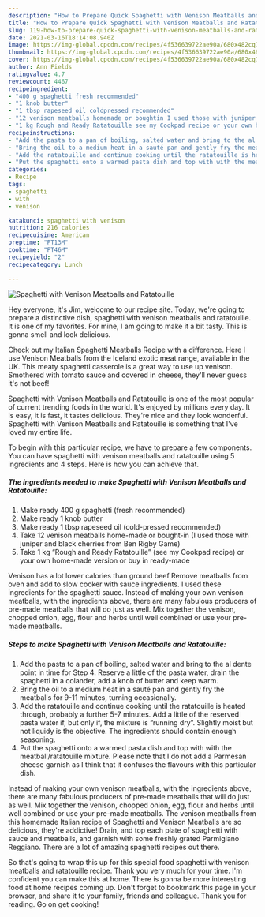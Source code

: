 ```yaml
---
description: "How to Prepare Quick Spaghetti with Venison Meatballs and Ratatouille"
title: "How to Prepare Quick Spaghetti with Venison Meatballs and Ratatouille"
slug: 119-how-to-prepare-quick-spaghetti-with-venison-meatballs-and-ratatouille
date: 2021-03-16T18:14:08.940Z
image: https://img-global.cpcdn.com/recipes/4f536639722ae90a/680x482cq70/spaghetti-with-venison-meatballs-and-ratatouille-recipe-main-photo.jpg
thumbnail: https://img-global.cpcdn.com/recipes/4f536639722ae90a/680x482cq70/spaghetti-with-venison-meatballs-and-ratatouille-recipe-main-photo.jpg
cover: https://img-global.cpcdn.com/recipes/4f536639722ae90a/680x482cq70/spaghetti-with-venison-meatballs-and-ratatouille-recipe-main-photo.jpg
author: Ann Fields
ratingvalue: 4.7
reviewcount: 4467
recipeingredient:
- "400 g spaghetti fresh recommended"
- "1 knob butter"
- "1 tbsp rapeseed oil coldpressed recommended"
- "12 venison meatballs homemade or boughtin I used those with juniper and black cherries from Ben Rigby Game"
- "1 kg Rough and Ready Ratatouille see my Cookpad recipe or your own homemade version or buy in readymade"
recipeinstructions:
- "Add the pasta to a pan of boiling, salted water and bring to the al dente point in time for Step 4. Reserve a little of the pasta water, drain the spaghetti in a colander, add a knob of butter and keep warm."
- "Bring the oil to a medium heat in a sauté pan and gently fry the meatballs for 9-11 minutes, turning occasionally."
- "Add the ratatouille and continue cooking until the ratatouille is heated through, probably a further 5-7 minutes. Add a little of the reserved pasta water if, but only if, the mixture is “running dry”. Slightly moist but not liquidy is the objective. The ingredients should contain enough seasoning."
- "Put the spaghetti onto a warmed pasta dish and top with with the meatball/ratatouille mixture. Please note that I do not add a Parmesan cheese garnish as I think that it confuses the flavours with this particular dish."
categories:
- Recipe
tags:
- spaghetti
- with
- venison

katakunci: spaghetti with venison 
nutrition: 216 calories
recipecuisine: American
preptime: "PT13M"
cooktime: "PT46M"
recipeyield: "2"
recipecategory: Lunch

---
```



![Spaghetti with Venison Meatballs and Ratatouille](https://img-global.cpcdn.com/recipes/4f536639722ae90a/680x482cq70/spaghetti-with-venison-meatballs-and-ratatouille-recipe-main-photo.jpg)

Hey everyone, it's Jim, welcome to our recipe site. Today, we're going to prepare a distinctive dish, spaghetti with venison meatballs and ratatouille. It is one of my favorites. For mine, I am going to make it a bit tasty. This is gonna smell and look delicious.

Check out my Italian Spaghetti Meatballs Recipe with a difference. Here I use Venison Meatballs from the Iceland exotic meat range, available in the UK. This meaty spaghetti casserole is a great way to use up venison. Smothered with tomato sauce and covered in cheese, they&#39;ll never guess it&#39;s not beef!

Spaghetti with Venison Meatballs and Ratatouille is one of the most popular of current trending foods in the world. It's enjoyed by millions every day. It is easy, it is fast, it tastes delicious. They're nice and they look wonderful. Spaghetti with Venison Meatballs and Ratatouille is something that I've loved my entire life.


To begin with this particular recipe, we have to prepare a few components. You can have spaghetti with venison meatballs and ratatouille using 5 ingredients and 4 steps. Here is how you can achieve that.

<!--inarticleads1-->

##### The ingredients needed to make Spaghetti with Venison Meatballs and Ratatouille:

1. Make ready 400 g spaghetti (fresh recommended)
1. Make ready 1 knob butter
1. Make ready 1 tbsp rapeseed oil (cold-pressed recommended)
1. Take 12 venison meatballs home-made or bought-in (I used those with juniper and black cherries from Ben Rigby Game)
1. Take 1 kg “Rough and Ready Ratatouille” (see my Cookpad recipe) or your own home-made version or buy in ready-made


Venison has a lot lower calories than ground beef Remove meatballs from oven and add to slow cooker with sauce ingredients. I used these ingredients for the spaghetti sauce. Instead of making your own venison meatballs, with the ingredients above, there are many fabulous producers of pre-made meatballs that will do just as well. Mix together the venison, chopped onion, egg, flour and herbs until well combined or use your pre-made meatballs. 

<!--inarticleads2-->

##### Steps to make Spaghetti with Venison Meatballs and Ratatouille:

1. Add the pasta to a pan of boiling, salted water and bring to the al dente point in time for Step 4. Reserve a little of the pasta water, drain the spaghetti in a colander, add a knob of butter and keep warm.
1. Bring the oil to a medium heat in a sauté pan and gently fry the meatballs for 9-11 minutes, turning occasionally.
1. Add the ratatouille and continue cooking until the ratatouille is heated through, probably a further 5-7 minutes. Add a little of the reserved pasta water if, but only if, the mixture is “running dry”. Slightly moist but not liquidy is the objective. The ingredients should contain enough seasoning.
1. Put the spaghetti onto a warmed pasta dish and top with with the meatball/ratatouille mixture. Please note that I do not add a Parmesan cheese garnish as I think that it confuses the flavours with this particular dish.


Instead of making your own venison meatballs, with the ingredients above, there are many fabulous producers of pre-made meatballs that will do just as well. Mix together the venison, chopped onion, egg, flour and herbs until well combined or use your pre-made meatballs. The venison meatballs from this homemade Italian recipe of Spaghetti and Venison Meatballs are so delicious, they&#39;re addictive! Drain, and top each plate of spaghetti with sauce and meatballs, and garnish with some freshly grated Parmigiano Reggiano. There are a lot of amazing spaghetti recipes out there. 

So that's going to wrap this up for this special food spaghetti with venison meatballs and ratatouille recipe. Thank you very much for your time. I'm confident you can make this at home. There is gonna be more interesting food at home recipes coming up. Don't forget to bookmark this page in your browser, and share it to your family, friends and colleague. Thank you for reading. Go on get cooking!
